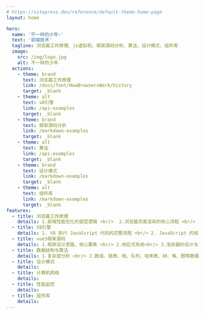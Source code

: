 ```yaml
---
# https://vitepress.dev/reference/default-theme-home-page
layout: home

hero:
  name: '不一样的少年~'
  text: '前端技术'
  tagline: 浏览器工作原理、js虚拟机、框架源码分析、算法、设计模式、组件库
  image:
    src: /img/logo.jpg
    alt: 不一样的少年
  actions:
    - theme: brand
      text: 浏览器工作原理
      link: /docs/font/HowBrowsersWork/history
      target: _blank
    - theme: alt
      text: v8引擎
      link: /api-examples
      target: _blank
    - theme: brand
      text: 框架源码分析
      link: /markdown-examples
      target: _blank
    - theme: alt
      text: 算法
      link: /api-examples
      target: _blank
    - theme: brand
      text: 设计模式
      link: /markdown-examples
      target: _blank
    - theme: alt
      text: 组件库
      link: /markdown-examples
      target: _blank
features:
  - title: 浏览器工作原理
    details: 1.前端性能优化的底层逻辑 <br/>  2.浏览器页面渲染的核心流程 <br/> 3.JavaScript运行机制解析<br/> 4.浏览器网络及安全机制解析
  - title: V8引擎
    details: 1. V8 执行 JavaScript 代码的完整流程 <br/> 2. JavaScript 的核心特性 <br/>3.事件循环和垃圾回收的工作机制 <br/>4.系统优化 JavaScript 执行效率的方法。
  - title: vue3框架源码
    details: 1.框架设计思路、核心要素 <br/> 2.响应式系统<br/> 3.渲染器的设计与实现、diff算法 <br/> 4.编译器核心要素、编译优化 <br/> 5.组件化实现原理 <br/> 6.服务端渲染
  - title: 数据结构与算法
    details: 1.复杂度分析 <br/> 2.数组、链表、栈、队列、哈希表、树、堆、图等数据结构<br/> 3.搜索 、4.排序 <br/> 5.分治、回溯 、动态规划 等
  - title: 设计模式
    details:
  - title: 计算机网络
    details:
  - title: 性能监控
    details:
  - title: 组件库
    details:
---
```

